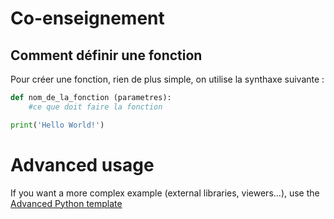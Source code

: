 # Co-enseignement 

## Comment définir une fonction

Pour créer une fonction, rien de plus simple, on utilise la synthaxe suivante :

```python
def nom_de_la_fonction (parametres):
    #ce que doit faire la fonction
```

```python runnable
print('Hello World!')
```

# Advanced usage

If you want a more complex example (external libraries, viewers...), use the [Advanced Python template](https://tech.io/select-repo/429)
